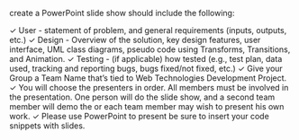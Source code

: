 create a PowerPoint slide show should include the following:


✓ User - statement of problem, and general requirements (inputs, outputs, etc.)
✓ Design - Overview of the solution, key design features, user interface, UML class diagrams,
pseudo code using Transforms, Transitions, and Animation.
✓ Testing - (if applicable) how tested (e.g., test plan, data used, tracking and reporting bugs, bugs
fixed/not fixed, etc.)
✓ Give your Group a Team Name that’s tied to Web Technologies Development
Project.
✓ You will choose the presenters in order. All members must be involved in the
presentation. One person will do the slide show, and a second team member will
demo the or each team member may wish to present his own work.
✓ Please use PowerPoint to present be sure to insert your code snippets with slides.